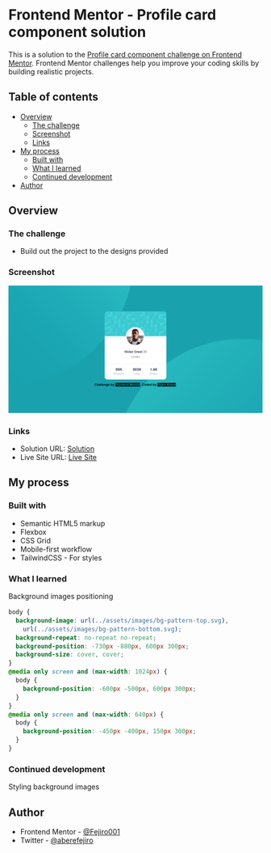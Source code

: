 # Frontend Mentor - Profile card component solution

This is a solution to the [Profile card component challenge on Frontend Mentor](https://www.frontendmentor.io/challenges/profile-card-component-cfArpWshJ). Frontend Mentor challenges help you improve your coding skills by building realistic projects.

## Table of contents

- [Overview](#overview)
  - [The challenge](#the-challenge)
  - [Screenshot](#screenshot)
  - [Links](#links)
- [My process](#my-process)
  - [Built with](#built-with)
  - [What I learned](#what-i-learned)
  - [Continued development](#continued-development)
- [Author](#author)

## Overview

### The challenge

- Build out the project to the designs provided

### Screenshot

![](./design/screenshot.png)

### Links

- Solution URL: [Solution]()
- Live Site URL: [Live Site](https://your-live-site-url.com)

## My process

### Built with

- Semantic HTML5 markup
- Flexbox
- CSS Grid
- Mobile-first workflow
- TailwindCSS - For styles

### What I learned

Background images positioning

```css
body {
  background-image: url(../assets/images/bg-pattern-top.svg),
    url(../assets/images/bg-pattern-bottom.svg);
  background-repeat: no-repeat no-repeat;
  background-position: -730px -880px, 600px 300px;
  background-size: cover, cover;
}
@media only screen and (max-width: 1024px) {
  body {
    background-position: -600px -500px, 600px 300px;
  }
}
@media only screen and (max-width: 640px) {
  body {
    background-position: -450px -400px, 150px 300px;
  }
}
```

### Continued development

Styling background images

## Author

- Frontend Mentor - [@Fejiro001](https://www.frontendmentor.io/profile/Fejiro001)
- Twitter - [@aberefejiro](https://www.twitter.com/aberefejiro)


